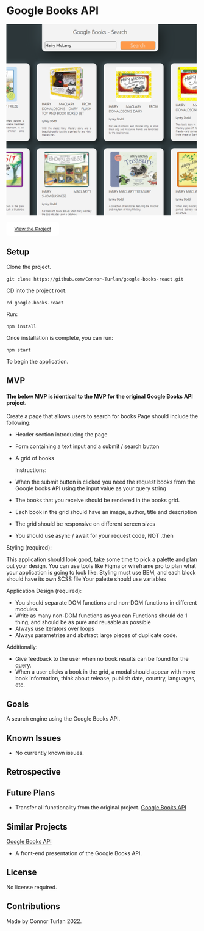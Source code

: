 # Google Books API

<img src="Preview.png" height="500px" width="500px" />

<button style="border: 1px solid white; border-radius:5px; padding: 10px 20px; background-color:white;"><a href="https://connor-turlan.github.io/google-books-react/">View the Project</a></button>

## Setup

Clone the project.

`git clone https://github.com/Connor-Turlan/google-books-react.git`

CD into the project root.

`cd google-books-react`

Run:

`npm install`

Once installation is complete, you can run:

`npm start`

To begin the application.

## MVP

#### The below MVP is identical to the MVP for the original Google Books API project.

Create a page that allows users to search for books
Page should include the following:

-   Header section introducing the page
-   Form containing a text input and a submit / search button
-   A grid of books

    Instructions:

-   When the submit button is clicked you need the request books from the Google books API using the input value as your query string
-   The books that you receive should be rendered in the books grid.
-   Each book in the grid should have an image, author, title and description
-   The grid should be responsive on different screen sizes
-   You should use async / await for your request code, NOT .then

Styling (required):

This application should look good, take some time to pick a palette and plan out your design. You can use tools like Figma or wireframe pro to plan what your application is going to look like.
Styling must use BEM, and each block should have its own SCSS file Your palette should use variables

Application Design (required):

-   You should separate DOM functions and non-DOM functions in different modules.
-   Write as many non-DOM functions as you can Functions should do 1 thing, and should be as pure and reusable as possible
-   Always use iterators over loops
-   Always parametrize and abstract large pieces of duplicate code.

Additionally:

-   Give feedback to the user when no book results can be found for the query.
-   When a user clicks a book in the grid, a modal should appear with more book information, think about release, publish date, country, languages, etc.

## Goals

A search engine using the Google Books API.

## Known Issues

-   No currently known issues.

## Retrospective

## Future Plans

-   Transfer all functionality from the original project. [Google Books API](https://github.com/Connor-Turlan/google-books-api)

## Similar Projects

[Google Books API](https://github.com/Connor-Turlan/google-books-api)

-   A front-end presentation of the Google Books API.

## License

No license required.

## Contributions

Made by Connor Turlan 2022.
